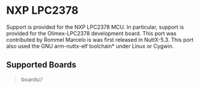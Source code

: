 NXP LPC2378
===========

Support is provided for the NXP LPC2378 MCU. In particular, support is
provided for the Olimex-LPC2378 development board. This port was
contributed by Rommel Marcelo is was first released in NuttX-5.3. This
port also used the GNU arm-nuttx-elf toolchain\* under Linux or Cygwin.

Supported Boards
----------------

> boards/*/*
